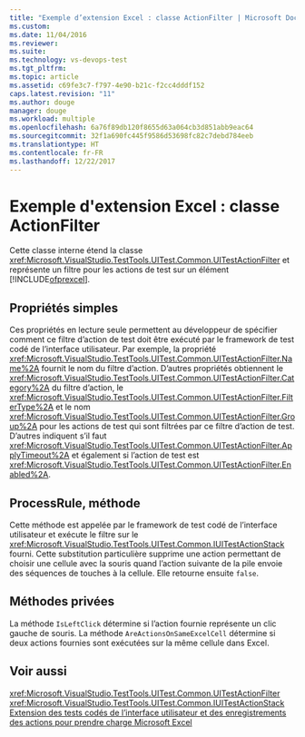 ```yaml
---
title: "Exemple d’extension Excel : classe ActionFilter | Microsoft Docs"
ms.custom: 
ms.date: 11/04/2016
ms.reviewer: 
ms.suite: 
ms.technology: vs-devops-test
ms.tgt_pltfrm: 
ms.topic: article
ms.assetid: c69fe3c7-f797-4e90-b21c-f2cc4dddf152
caps.latest.revision: "11"
ms.author: douge
manager: douge
ms.workload: multiple
ms.openlocfilehash: 6a76f89db120f8655d63a064cb3d851abb9eac64
ms.sourcegitcommit: 32f1a690fc445f9586d53698fc82c7debd784eeb
ms.translationtype: HT
ms.contentlocale: fr-FR
ms.lasthandoff: 12/22/2017
---
```

# <a name="sample-excel-extension-actionfilter-class"></a>Exemple d'extension Excel : classe ActionFilter
Cette classe interne étend la classe <xref:Microsoft.VisualStudio.TestTools.UITest.Common.UITestActionFilter> et représente un filtre pour les actions de test sur un élément [!INCLUDE[ofprexcel](../test/includes/ofprexcel_md.md)].  
  
## <a name="simple-properties"></a>Propriétés simples  
 Ces propriétés en lecture seule permettent au développeur de spécifier comment ce filtre d’action de test doit être exécuté par le framework de test codé de l’interface utilisateur. Par exemple, la propriété <xref:Microsoft.VisualStudio.TestTools.UITest.Common.UITestActionFilter.Name%2A> fournit le nom du filtre d’action. D’autres propriétés obtiennent le <xref:Microsoft.VisualStudio.TestTools.UITest.Common.UITestActionFilter.Category%2A> du filtre d’action, le <xref:Microsoft.VisualStudio.TestTools.UITest.Common.UITestActionFilter.FilterType%2A> et le nom <xref:Microsoft.VisualStudio.TestTools.UITest.Common.UITestActionFilter.Group%2A> pour les actions de test qui sont filtrées par ce filtre d’action de test. D’autres indiquent s’il faut <xref:Microsoft.VisualStudio.TestTools.UITest.Common.UITestActionFilter.ApplyTimeout%2A> et également si l’action de test est <xref:Microsoft.VisualStudio.TestTools.UITest.Common.UITestActionFilter.Enabled%2A>.  
  
## <a name="processrule-method"></a>ProcessRule, méthode  
 Cette méthode est appelée par le framework de test codé de l’interface utilisateur et exécute le filtre sur le <xref:Microsoft.VisualStudio.TestTools.UITest.Common.IUITestActionStack> fourni. Cette substitution particulière supprime une action permettant de choisir une cellule avec la souris quand l’action suivante de la pile envoie des séquences de touches à la cellule. Elle retourne ensuite `false`.  
  
## <a name="private-methods"></a>Méthodes privées  
 La méthode `IsLeftClick` détermine si l’action fournie représente un clic gauche de souris. La méthode `AreActionsOnSameExcelCell` détermine si deux actions fournies sont exécutées sur la même cellule dans Excel.  
  
## <a name="see-also"></a>Voir aussi  
 <xref:Microsoft.VisualStudio.TestTools.UITest.Common.UITestActionFilter>   
 <xref:Microsoft.VisualStudio.TestTools.UITest.Common.IUITestActionStack>   
 [Extension des tests codés de l’interface utilisateur et des enregistrements des actions pour prendre charge Microsoft Excel](../test/extending-coded-ui-tests-and-action-recordings-to-support-microsoft-excel.md)
